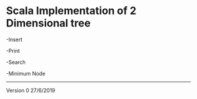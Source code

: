 Scala Implementation of 2 Dimensional tree
==================================================================
-Insert

-Print

-Search

-Minimum Node

----------------------------------------------------------------
Version 0
27/6/2019
